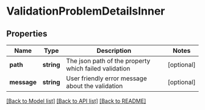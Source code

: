 # ValidationProblemDetailsInner

## Properties
Name | Type | Description | Notes
------------ | ------------- | ------------- | -------------
**path** | **string** | The json path of the property which failed validation | [optional] 
**message** | **string** | User friendly error message about the validation | [optional] 

[[Back to Model list]](../../README.md#documentation-for-models) [[Back to API list]](../../README.md#documentation-for-api-endpoints) [[Back to README]](../../README.md)

